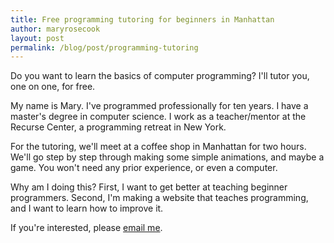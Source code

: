 ```yaml
---
title: Free programming tutoring for beginners in Manhattan
author: maryrosecook
layout: post
permalink: /blog/post/programming-tutoring
---
```


Do you want to learn the basics of computer programming? I'll tutor you, one on one, for free.

My name is Mary. I've programmed professionally for ten years. I have a master's degree in computer science. I work as a teacher/mentor at the Recurse Center, a programming retreat in New York.

For the tutoring, we'll meet at a coffee shop in Manhattan for two hours. We'll go step by step through making some simple animations, and maybe a game. You won't need any prior experience, or even a computer.

Why am I doing this? First, I want to get better at teaching beginner programmers. Second, I'm making a website that teaches programming, and I want to learn how to improve it.

If you're interested, please <a href="mailto:mary@maryrosecook.com">email me</a>.

